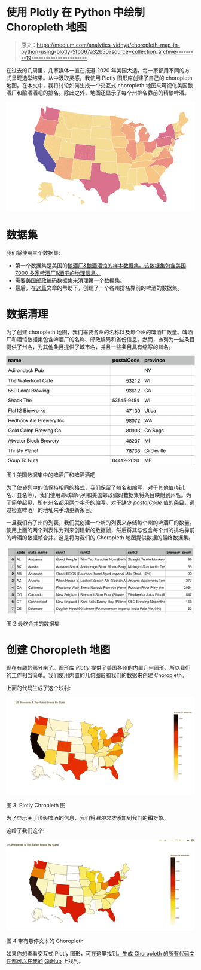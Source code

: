# 使用 Plotly 在 Python 中绘制 Choropleth 地图

> 原文：<https://medium.com/analytics-vidhya/choropleth-map-in-python-using-plotly-5fb067a32b50?source=collection_archive---------19----------------------->

在过去的几周里，几家媒体一直在报道 2020 年美国大选，每一家都用不同的方式呈现选举结果。从中汲取灵感，我使用 Plotly 图形库创建了自己的 choropleth 地图。在本文中，我将讨论如何生成一个交互式 choropleth 地图来可视化美国酿酒厂和酿酒酒吧的排名。除此之外，地图还显示了每个州排名靠前的精酿啤酒。

![](img/0e3d0ee0e0b85a2346c76a071fcb4d2b.png)

# 数据集

我们将使用三个数据集:

*   第一个数据集是美国的[酿酒厂&酿酒酒馆的样本数据集。该数据集包含美国 7000 多家啤酒厂&酒吧的地理信息。](https://data.world/datafiniti/breweries-brew-pubs-in-the-usa)
*   需要[美国邮政编码](https://www.kaggle.com/danofer/zipcodes-county-fips-crosswalk)数据集来清理第一个数据集。
*   最后，在[这篇](https://www.thrillist.com/drink/nation/every-state-in-the-usa-ranked-by-its-beer)文章的帮助下，创建了一个各州排名靠前的啤酒的数据集。

# 数据清理

为了创建 choropleth 地图，我们需要各州的名称以及每个州的啤酒厂数量。啤酒厂和酒馆数据集包含啤酒厂的名称、邮政编码和省份信息。然而，*省*列为一些条目提供了州名，为其他条目提供了城市名，并且一些条目具有缩写的州名。

![](img/ae3facf3f969c9d9fba275665964d585.png)

图 1:美国数据集中的啤酒厂和啤酒酒吧

为了使*省*列中的值保持相同的格式，我们保留了州名和缩写，对于其他值(城市名、县名等)，我们使用*邮政编码*列和美国邮政编码数据集将条目映射到州名。为了简单起见，所有州名都用两个字母的缩写。对于缺少 *postalCode* 值的条目，通过检查啤酒厂的地址来手动更新条目。

一旦我们有了州的列表，我们就创建一个新的列表来存储每个州的啤酒厂的数量。使用上面的两个列表作为列来创建新的数据帧，然后将其与包含每个州的排名靠前的啤酒的数据帧合并。这是将为我们的 Choropleth 地图提供数据的最终数据集。

![](img/aeed9085a442b4bc4aeef938e81f0838.png)

图 2:最终合并的数据集

# 创建 Choropleth 地图

现在有趣的部分来了。图形库 *Plotly* 提供了美国各州的内置几何图形，所以我们的工作相当简单。我们使用内置的几何图形和我们的数据来创建 Choropleth。

上面的代码生成了这个映射:

![](img/bf6479be77612643c845808255a5a484.png)

图 3: Plotly Chropleth 图

为了显示关于顶级啤酒的信息，我们将*悬停文本*添加到我们的**图**对象。

这给了我们这个:

![](img/5f0109e72d31bc2d829d5a30438eb422.png)

图 4:带有悬停文本的 Choropleth

如果你想查看交互式 Plotly 图形，可在这里找到[。生成 Choropleth 的所有代码文件都可以在我的](https://github.com/eshza/US_BreweriesMap/tree/master/output) [GitHub](https://github.com/eshza/US_BreweriesMap) 上找到。